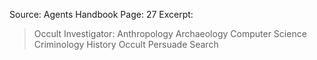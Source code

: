 Source: Agents Handbook
Page: 27
Excerpt:
> Occult Investigator:
	Anthropology
	Archaeology
	Computer Science
	Criminology History
	Occult
	Persuade
	Search